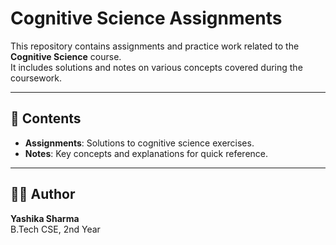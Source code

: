 # Cognitive Science Assignments

This repository contains assignments and practice work related to the **Cognitive Science** course.  
It includes solutions and notes on various concepts covered during the coursework.

---

## 📂 Contents
- **Assignments**: Solutions to cognitive science exercises.
- **Notes**: Key concepts and explanations for quick reference.

---

## 👩‍💻 Author
**Yashika Sharma**  
B.Tech CSE, 2nd Year
